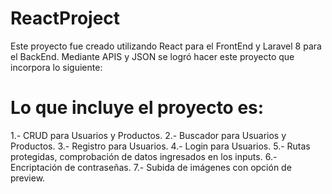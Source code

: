 # ReactProject
Este proyecto fue creado utilizando React para el FrontEnd y Laravel 8 para el BackEnd.
Mediante APIS y JSON se logró hacer este proyecto que incorpora lo siguiente:
# Lo que incluye el proyecto es:
1.- CRUD para Usuarios y Productos.
2.- Buscador para Usuarios y Productos.
3.- Registro para Usuarios.
4.- Login para Usuarios.
5.- Rutas protegidas, comprobación de datos ingresados en los inputs.
6.- Encriptación de contraseñas.
7.- Subida de imágenes con opción de preview.
